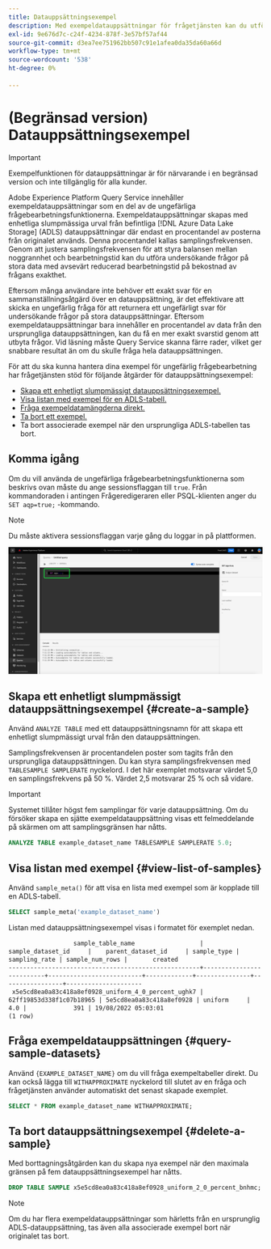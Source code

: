 ```yaml
---
title: Datauppsättningsexempel
description: Med exempeldatauppsättningar för frågetjänsten kan du utföra utforskande frågor på stora data med avsevärt reducerad bearbetningstid, vilket gör att frågan blir korrekt. Den här guiden innehåller information om hur du hanterar dina exempel för ungefärlig frågebearbetning
exl-id: 9e676d7c-c24f-4234-878f-3e57bf57af44
source-git-commit: d3ea7ee751962bb507c91e1afea0da35da60a66d
workflow-type: tm+mt
source-wordcount: '538'
ht-degree: 0%

---
```


# (Begränsad version) Datauppsättningsexempel

>[!IMPORTANT]
>
>Exempelfunktionen för datauppsättningar är för närvarande i en begränsad version och inte tillgänglig för alla kunder.

Adobe Experience Platform Query Service innehåller exempeldatauppsättningar som en del av de ungefärliga frågebearbetningsfunktionerna. Exempeldatauppsättningar skapas med enhetliga slumpmässiga urval från befintliga [!DNL Azure Data Lake Storage] (ADLS) datauppsättningar där endast en procentandel av posterna från originalet används. Denna procentandel kallas samplingsfrekvensen. Genom att justera samplingsfrekvensen för att styra balansen mellan noggrannhet och bearbetningstid kan du utföra undersökande frågor på stora data med avsevärt reducerad bearbetningstid på bekostnad av frågans exakthet.

Eftersom många användare inte behöver ett exakt svar för en sammanställningsåtgärd över en datauppsättning, är det effektivare att skicka en ungefärlig fråga för att returnera ett ungefärligt svar för undersökande frågor på stora datauppsättningar. Eftersom exempeldatauppsättningar bara innehåller en procentandel av data från den ursprungliga datauppsättningen, kan du få en mer exakt svarstid genom att utbyta frågor. Vid läsning måste Query Service skanna färre rader, vilket ger snabbare resultat än om du skulle fråga hela datauppsättningen.

För att du ska kunna hantera dina exempel för ungefärlig frågebearbetning har frågetjänsten stöd för följande åtgärder för datauppsättningsexempel:

- [Skapa ett enhetligt slumpmässigt datauppsättningsexempel.](#create-a-sample)
- [Visa listan med exempel för en ADLS-tabell.](#view-list-of-samples)
- [Fråga exempeldatamängderna direkt.](#query-sample-datasets)
- [Ta bort ett exempel.](#delete-a-sample)
- Ta bort associerade exempel när den ursprungliga ADLS-tabellen tas bort.

## Komma igång

Om du vill använda de ungefärliga frågebearbetningsfunktionerna som beskrivs ovan måste du ange sessionsflaggan till `true`. Från kommandoraden i antingen Frågeredigeraren eller PSQL-klienten anger du `SET aqp=true;` -kommando.

>[!NOTE]
>
>Du måste aktivera sessionsflaggan varje gång du loggar in på plattformen.

![Frågeredigeraren med kommandot SET aqp=true; markerat.](../images/essential-concepts/set-session-flag.png)

## Skapa ett enhetligt slumpmässigt datauppsättningsexempel {#create-a-sample}

Använd `ANALYZE TABLE` med ett datauppsättningsnamn för att skapa ett enhetligt slumpmässigt urval från den datauppsättningen.

Samplingsfrekvensen är procentandelen poster som tagits från den ursprungliga datauppsättningen. Du kan styra samplingsfrekvensen med `TABLESAMPLE SAMPLERATE` nyckelord. I det här exemplet motsvarar värdet 5,0 en samplingsfrekvens på 50 %. Värdet 2,5 motsvarar 25 % och så vidare.

>[!IMPORTANT]
>
>Systemet tillåter högst fem samplingar för varje datauppsättning. Om du försöker skapa en sjätte exempeldatauppsättning visas ett felmeddelande på skärmen om att samplingsgränsen har nåtts.

```sql
ANALYZE TABLE example_dataset_name TABLESAMPLE SAMPLERATE 5.0;
```

## Visa listan med exempel {#view-list-of-samples}

Använd `sample_meta()` för att visa en lista med exempel som är kopplade till en ADLS-tabell.

```sql
SELECT sample_meta('example_dataset_name')
```

Listan med datauppsättningsexempel visas i formatet för exemplet nedan.

```shell
                  sample_table_name                  |    sample_dataset_id     |    parent_dataset_id     | sample_type | sampling_rate | sample_num_rows |       created      
-----------------------------------------------------+--------------------------+--------------------------+-------------+---------------+-----------------+---------------------
 x5e5cd8ea0a83c418a8ef0928_uniform_4_0_percent_ughk7 | 62ff19853d338f1c07b18965 | 5e5cd8ea0a83c418a8ef0928 | uniform     |           4.0 |             391 | 19/08/2022 05:03:01
(1 row)
```

## Fråga exempeldatauppsättningen {#query-sample-datasets}

Använd `{EXAMPLE_DATASET_NAME}` om du vill fråga exempeltabeller direkt. Du kan också lägga till `WITHAPPROXIMATE` nyckelord till slutet av en fråga och frågetjänsten använder automatiskt det senast skapade exemplet.

```sql
SELECT * FROM example_dataset_name WITHAPPROXIMATE;
```

## Ta bort datauppsättningsexempel {#delete-a-sample}

Med borttagningsåtgärden kan du skapa nya exempel när den maximala gränsen på fem datauppsättningsexempel har nåtts.

```sql
DROP TABLE SAMPLE x5e5cd8ea0a83c418a8ef0928_uniform_2_0_percent_bnhmc;
```

>[!NOTE]
>
>Om du har flera exempeldatauppsättningar som härletts från en ursprunglig ADLS-datauppsättning, tas även alla associerade exempel bort när originalet tas bort.
